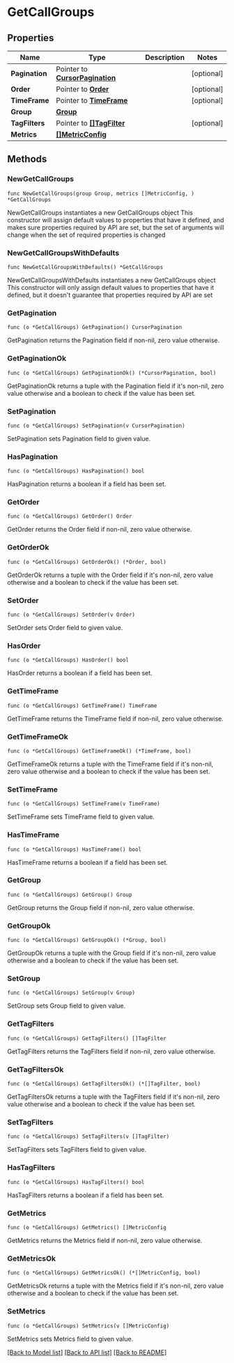 # GetCallGroups

## Properties

Name | Type | Description | Notes
------------ | ------------- | ------------- | -------------
**Pagination** | Pointer to [**CursorPagination**](CursorPagination.md) |  | [optional] 
**Order** | Pointer to [**Order**](Order.md) |  | [optional] 
**TimeFrame** | Pointer to [**TimeFrame**](TimeFrame.md) |  | [optional] 
**Group** | [**Group**](Group.md) |  | 
**TagFilters** | Pointer to [**[]TagFilter**](TagFilter.md) |  | [optional] 
**Metrics** | [**[]MetricConfig**](MetricConfig.md) |  | 

## Methods

### NewGetCallGroups

`func NewGetCallGroups(group Group, metrics []MetricConfig, ) *GetCallGroups`

NewGetCallGroups instantiates a new GetCallGroups object
This constructor will assign default values to properties that have it defined,
and makes sure properties required by API are set, but the set of arguments
will change when the set of required properties is changed

### NewGetCallGroupsWithDefaults

`func NewGetCallGroupsWithDefaults() *GetCallGroups`

NewGetCallGroupsWithDefaults instantiates a new GetCallGroups object
This constructor will only assign default values to properties that have it defined,
but it doesn't guarantee that properties required by API are set

### GetPagination

`func (o *GetCallGroups) GetPagination() CursorPagination`

GetPagination returns the Pagination field if non-nil, zero value otherwise.

### GetPaginationOk

`func (o *GetCallGroups) GetPaginationOk() (*CursorPagination, bool)`

GetPaginationOk returns a tuple with the Pagination field if it's non-nil, zero value otherwise
and a boolean to check if the value has been set.

### SetPagination

`func (o *GetCallGroups) SetPagination(v CursorPagination)`

SetPagination sets Pagination field to given value.

### HasPagination

`func (o *GetCallGroups) HasPagination() bool`

HasPagination returns a boolean if a field has been set.

### GetOrder

`func (o *GetCallGroups) GetOrder() Order`

GetOrder returns the Order field if non-nil, zero value otherwise.

### GetOrderOk

`func (o *GetCallGroups) GetOrderOk() (*Order, bool)`

GetOrderOk returns a tuple with the Order field if it's non-nil, zero value otherwise
and a boolean to check if the value has been set.

### SetOrder

`func (o *GetCallGroups) SetOrder(v Order)`

SetOrder sets Order field to given value.

### HasOrder

`func (o *GetCallGroups) HasOrder() bool`

HasOrder returns a boolean if a field has been set.

### GetTimeFrame

`func (o *GetCallGroups) GetTimeFrame() TimeFrame`

GetTimeFrame returns the TimeFrame field if non-nil, zero value otherwise.

### GetTimeFrameOk

`func (o *GetCallGroups) GetTimeFrameOk() (*TimeFrame, bool)`

GetTimeFrameOk returns a tuple with the TimeFrame field if it's non-nil, zero value otherwise
and a boolean to check if the value has been set.

### SetTimeFrame

`func (o *GetCallGroups) SetTimeFrame(v TimeFrame)`

SetTimeFrame sets TimeFrame field to given value.

### HasTimeFrame

`func (o *GetCallGroups) HasTimeFrame() bool`

HasTimeFrame returns a boolean if a field has been set.

### GetGroup

`func (o *GetCallGroups) GetGroup() Group`

GetGroup returns the Group field if non-nil, zero value otherwise.

### GetGroupOk

`func (o *GetCallGroups) GetGroupOk() (*Group, bool)`

GetGroupOk returns a tuple with the Group field if it's non-nil, zero value otherwise
and a boolean to check if the value has been set.

### SetGroup

`func (o *GetCallGroups) SetGroup(v Group)`

SetGroup sets Group field to given value.


### GetTagFilters

`func (o *GetCallGroups) GetTagFilters() []TagFilter`

GetTagFilters returns the TagFilters field if non-nil, zero value otherwise.

### GetTagFiltersOk

`func (o *GetCallGroups) GetTagFiltersOk() (*[]TagFilter, bool)`

GetTagFiltersOk returns a tuple with the TagFilters field if it's non-nil, zero value otherwise
and a boolean to check if the value has been set.

### SetTagFilters

`func (o *GetCallGroups) SetTagFilters(v []TagFilter)`

SetTagFilters sets TagFilters field to given value.

### HasTagFilters

`func (o *GetCallGroups) HasTagFilters() bool`

HasTagFilters returns a boolean if a field has been set.

### GetMetrics

`func (o *GetCallGroups) GetMetrics() []MetricConfig`

GetMetrics returns the Metrics field if non-nil, zero value otherwise.

### GetMetricsOk

`func (o *GetCallGroups) GetMetricsOk() (*[]MetricConfig, bool)`

GetMetricsOk returns a tuple with the Metrics field if it's non-nil, zero value otherwise
and a boolean to check if the value has been set.

### SetMetrics

`func (o *GetCallGroups) SetMetrics(v []MetricConfig)`

SetMetrics sets Metrics field to given value.



[[Back to Model list]](../README.md#documentation-for-models) [[Back to API list]](../README.md#documentation-for-api-endpoints) [[Back to README]](../README.md)


